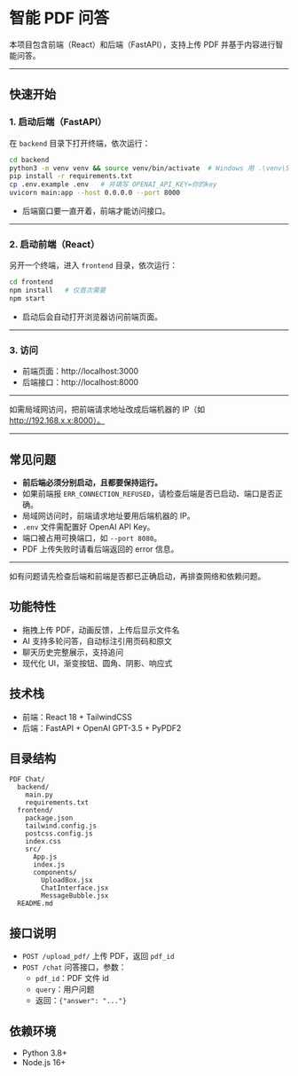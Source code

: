 # 智能 PDF 问答

本项目包含前端（React）和后端（FastAPI），支持上传 PDF 并基于内容进行智能问答。

---

## 快速开始

### 1. 启动后端（FastAPI）

在 `backend` 目录下打开终端，依次运行：

```bash
cd backend
python3 -m venv venv && source venv/bin/activate  # Windows 用 .\venv\Scripts\activate
pip install -r requirements.txt
cp .env.example .env   # 并填写 OPENAI_API_KEY=你的key
uvicorn main:app --host 0.0.0.0 --port 8000
```

- 后端窗口要一直开着，前端才能访问接口。

---

### 2. 启动前端（React）

另开一个终端，进入 `frontend` 目录，依次运行：

```bash
cd frontend
npm install   # 仅首次需要
npm start
```

- 启动后会自动打开浏览器访问前端页面。

---

### 3. 访问

- 前端页面：http://localhost:3000
- 后端接口：http://localhost:8000

---

如需局域网访问，把前端请求地址改成后端机器的 IP（如 http://192.168.x.x:8000）。

---

## 常见问题

- **前后端必须分别启动，且都要保持运行。**
- 如果前端报 `ERR_CONNECTION_REFUSED`，请检查后端是否已启动、端口是否正确。
- 局域网访问时，前端请求地址要用后端机器的 IP。
- `.env` 文件需配置好 OpenAI API Key。
- 端口被占用可换端口，如 `--port 8080`。
- PDF 上传失败时请看后端返回的 error 信息。

---

如有问题请先检查后端和前端是否都已正确启动，再排查网络和依赖问题。

## 功能特性
- 拖拽上传 PDF，动画反馈，上传后显示文件名
- AI 支持多轮问答，自动标注引用页码和原文
- 聊天历史完整展示，支持追问
- 现代化 UI，渐变按钮、圆角、阴影、响应式

## 技术栈
- 前端：React 18 + TailwindCSS
- 后端：FastAPI + OpenAI GPT-3.5 + PyPDF2

## 目录结构
```
PDF Chat/
  backend/
    main.py
    requirements.txt
  frontend/
    package.json
    tailwind.config.js
    postcss.config.js
    index.css
    src/
      App.js
      index.js
      components/
        UploadBox.jsx
        ChatInterface.jsx
        MessageBubble.jsx
  README.md
```

## 接口说明
- `POST /upload_pdf/`  上传 PDF，返回 `pdf_id`
- `POST /chat`  问答接口，参数：
  - `pdf_id`：PDF 文件 id
  - `query`：用户问题
  - 返回：`{"answer": "..."}`

## 依赖环境
- Python 3.8+
- Node.js 16+
  
